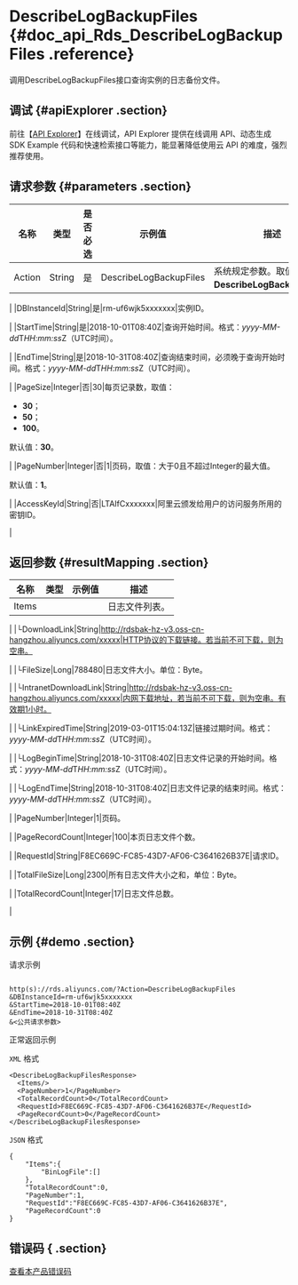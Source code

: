 # DescribeLogBackupFiles {#doc_api_Rds_DescribeLogBackupFiles .reference}

调用DescribeLogBackupFiles接口查询实例的日志备份文件。

## 调试 {#apiExplorer .section}

前往【[API Explorer](https://api.aliyun.com/#product=Rds&api=DescribeLogBackupFiles)】在线调试，API Explorer 提供在线调用 API、动态生成 SDK Example 代码和快速检索接口等能力，能显著降低使用云 API 的难度，强烈推荐使用。

## 请求参数 {#parameters .section}

|名称|类型|是否必选|示例值|描述|
|--|--|----|---|--|
|Action|String|是|DescribeLogBackupFiles|系统规定参数。取值：**DescribeLogBackupFiles**。

 |
|DBInstanceId|String|是|rm-uf6wjk5xxxxxxx|实例ID。

 |
|StartTime|String|是|2018-10-01T08:40Z|查询开始时间。格式：*yyyy-MM-dd*T*HH:mm:ss*Z（UTC时间）。

 |
|EndTime|String|是|2018-10-31T08:40Z|查询结束时间，必须晚于查询开始时间。格式：*yyyy-MM-dd*T*HH:mm:ss*Z（UTC时间）。

 |
|PageSize|Integer|否|30|每页记录数，取值：

 -   **30**；
-   **50**；
-   **100**。

 默认值：**30**。

 |
|PageNumber|Integer|否|1|页码，取值：大于0且不超过Integer的最大值。

 默认值：**1**。

 |
|AccessKeyId|String|否|LTAIfCxxxxxxx|阿里云颁发给用户的访问服务所用的密钥ID。

 |

## 返回参数 {#resultMapping .section}

|名称|类型|示例值|描述|
|--|--|---|--|
|Items| | |日志文件列表。

 |
|└DownloadLink|String|http://rdsbak-hz-v3.oss-cn-hangzhou.aliyuncs.com/xxxxx|HTTP协议的下载链接。若当前不可下载，则为空串。

 |
|└FileSize|Long|788480|日志文件大小。单位：Byte。

 |
|└IntranetDownloadLink|String|http://rdsbak-hz-v3.oss-cn-hangzhou.aliyuncs.com/xxxxx|内网下载地址，若当前不可下载，则为空串。有效期1小时。

 |
|└LinkExpiredTime|String|2019-03-01T15:04:13Z|链接过期时间。格式：*yyyy-MM-dd*T*HH:mm:ss*Z（UTC时间）。

 |
|└LogBeginTime|String|2018-10-31T08:40Z|日志文件记录的开始时间。格式：*yyyy-MM-dd*T*HH:mm:ss*Z（UTC时间）。

 |
|└LogEndTime|String|2018-10-31T08:40Z|日志文件记录的结束时间。格式：*yyyy-MM-dd*T*HH:mm:ss*Z（UTC时间）。

 |
|PageNumber|Integer|1|页码。

 |
|PageRecordCount|Integer|100|本页日志文件个数。

 |
|RequestId|String|F8EC669C-FC85-43D7-AF06-C3641626B37E|请求ID。

 |
|TotalFileSize|Long|2300|所有日志文件大小之和，单位：Byte。

 |
|TotalRecordCount|Integer|17|日志文件总数。

 |

## 示例 {#demo .section}

请求示例

``` {#request_demo}

http(s)://rds.aliyuncs.com/?Action=DescribeLogBackupFiles
&DBInstanceId=rm-uf6wjk5xxxxxxx
&StartTime=2018-10-01T08:40Z
&EndTime=2018-10-31T08:40Z
&<公共请求参数>

```

正常返回示例

`XML` 格式

``` {#xml_return_success_demo}
<DescribeLogBackupFilesResponse>
  <Items/>
  <PageNumber>1</PageNumber>
  <TotalRecordCount>0</TotalRecordCount>
  <RequestId>F8EC669C-FC85-43D7-AF06-C3641626B37E</RequestId>
  <PageRecordCount>0</PageRecordCount>
</DescribeLogBackupFilesResponse>

```

`JSON` 格式

``` {#json_return_success_demo}
{
	"Items":{
		"BinLogFile":[]
	},
	"TotalRecordCount":0,
	"PageNumber":1,
	"RequestId":"F8EC669C-FC85-43D7-AF06-C3641626B37E",
	"PageRecordCount":0
}
```

## 错误码 { .section}

[查看本产品错误码](https://error-center.aliyun.com/status/product/Rds)

